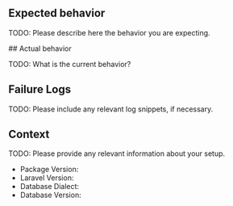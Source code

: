## Expected behavior

TODO: Please describe here the behavior you are expecting.

## Actual behavior

TODO: What is the current behavior?

## Failure Logs

TODO: Please include any relevant log snippets, if necessary.

## Context

TODO: Please provide any relevant information about your setup.

* Package Version:
* Laravel Version:
* Database Dialect:
* Database Version:
